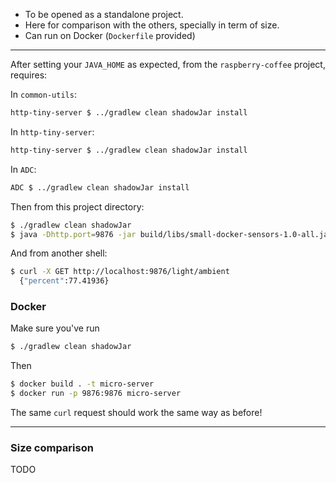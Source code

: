 - To be opened as a standalone project.
- Here for comparison with the others, specially in term of size.
- Can run on Docker (`Dockerfile` provided)

---

After setting your `JAVA_HOME` as expected, from the `raspberry-coffee` project, requires:

In `common-utils`:
```bash
http-tiny-server $ ../gradlew clean shadowJar install
```

In `http-tiny-server`:
```bash
http-tiny-server $ ../gradlew clean shadowJar install
```

In `ADC`:
```bash
ADC $ ../gradlew clean shadowJar install
```

Then from this project directory:
```bash
$ ./gradlew clean shadowJar
$ java -Dhttp.port=9876 -jar build/libs/small-docker-sensors-1.0-all.jar
```
And from another shell:
```bash
$ curl -X GET http://localhost:9876/light/ambient
  {"percent":77.41936} 
```

### Docker
Make sure you've run
```bash
$ ./gradlew clean shadowJar
```
Then
```bash
$ docker build . -t micro-server
$ docker run -p 9876:9876 micro-server
```
The same `curl` request should work the same way as before!

---

### Size comparison
TODO
